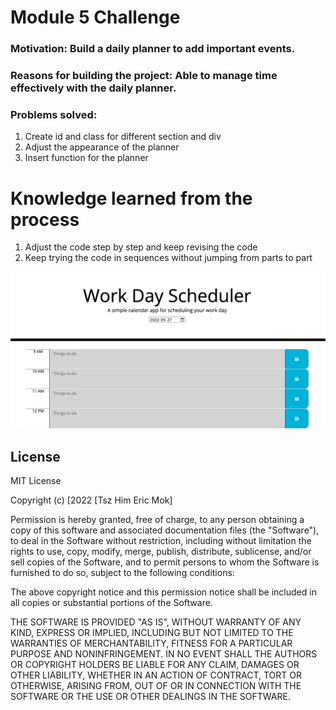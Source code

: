 # Module 5 Challenge
### Motivation: Build a daily planner to add important events.
### Reasons for building the project: Able to manage time effectively with the daily planner.
### Problems solved:
1. Create id and class for different section and div
2. Adjust the appearance of the planner
3. Insert function for the planner
# Knowledge learned from the process
1. Adjust the code step by step and keep revising the code
2. Keep trying the code in sequences without jumping from parts to part

![alt text](Screenshot.png)

## License
MIT License

Copyright (c) [2022 [Tsz Him Eric Mok]

Permission is hereby granted, free of charge, to any person obtaining a copy
of this software and associated documentation files (the "Software"), to deal
in the Software without restriction, including without limitation the rights
to use, copy, modify, merge, publish, distribute, sublicense, and/or sell
copies of the Software, and to permit persons to whom the Software is
furnished to do so, subject to the following conditions:

The above copyright notice and this permission notice shall be included in all
copies or substantial portions of the Software.

THE SOFTWARE IS PROVIDED "AS IS", WITHOUT WARRANTY OF ANY KIND, EXPRESS OR
IMPLIED, INCLUDING BUT NOT LIMITED TO THE WARRANTIES OF MERCHANTABILITY,
FITNESS FOR A PARTICULAR PURPOSE AND NONINFRINGEMENT. IN NO EVENT SHALL THE
AUTHORS OR COPYRIGHT HOLDERS BE LIABLE FOR ANY CLAIM, DAMAGES OR OTHER
LIABILITY, WHETHER IN AN ACTION OF CONTRACT, TORT OR OTHERWISE, ARISING FROM,
OUT OF OR IN CONNECTION WITH THE SOFTWARE OR THE USE OR OTHER DEALINGS IN THE
SOFTWARE.